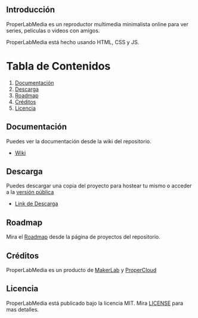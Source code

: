 <img src="">

## Introducción

ProperLabMedia es un reproductor multimedia minimalista online para ver series, películas o videos con amigos.

ProperLabMedia está hecho usando HTML, CSS y JS.

# Tabla de Contenidos

1. [Documentación](#documentación)
2. [Descarga](#descarga)
3. [Roadmap](#roadmap)
4. [Créditos](#créditos)
5. [Licencia](#licencia)

## Documentación
Puedes ver la documentación desde la wiki del repositorio.
- [Wiki](https://github.com/ProperLab/ProperLabMedia/wiki)

## Descarga
Puedes descargar una copia del proyecto para hostear tu mismo o acceder a la [versión pública]()
- [Link de Descarga](https://github.com/ProperLab/ProperLabMedia/releases)

## Roadmap
Mira el [Roadmap](https://github.com/ProperLab/ProperLabMedia/projects) desde la página de proyectos del repositorio.

## Créditos
ProperLabMedia es un producto de [MakerLab](https://makerlab.sytes.net) y [ProperCloud](https://propercloud.sytes.net)

## Licencia
ProperLabMedia está publicado bajo la licencia MIT.
Mira [LICENSE](LICENSE) para mas detalles.